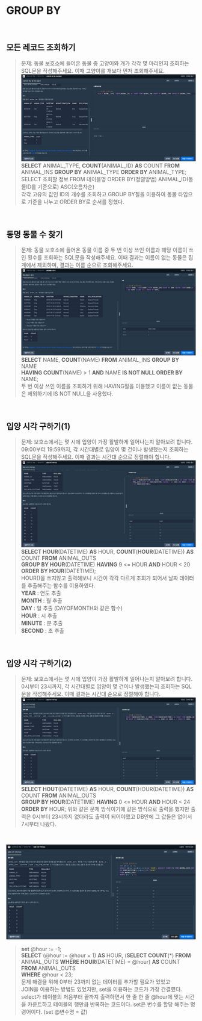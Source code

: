 # GROUP BY
<br>

## 모든 레코드 조회하기  
>문제: 동물 보호소에 들어온 동물 중 고양이와 개가 각각 몇 마리인지 조회하는 SQL문을 작성해주세요. 이때 고양이를 개보다 먼저 조회해주세요.  
>![img](./group_01.jpg)  
>**SELECT** ANIMAL_TYPE, **COUNT**(ANIMAL_ID) **AS** COUNT **FROM** ANIMAL_INS **GROUP BY** ANIMAL_TYPE **ORDER BY** ANIMAL_TYPE;    
>SELECT 조회할 정보 FROM 테이블명 ORDER BY(정렬방법) ANIMAL_ID(동물ID를 기준으로) ASC(오름차순)  
>각각 고유의 값인 ID의 개수를 조회하고 GROUP BY절을 이용하여 동물 타입으로 기준을 나누고 ORDER BY로 순서를 정했다. 

<br> 

## 동명 동물 수 찾기  
>문제: 동물 보호소에 들어온 동물 이름 중 두 번 이상 쓰인 이름과 해당 이름이 쓰인 횟수를 조회하는 SQL문을 작성해주세요. 이때 결과는 이름이 없는 동물은 집계에서 제외하며, 결과는 이름 순으로 조회해주세요.  
>![img](./group_02.jpg)  
>**SELECT** NAME, **COUNT**(NAME) **FROM** ANIMAL_INS **GROUP BY** NAME  
>**HAVING COUNT**(NAME) > 1 **AND** NAME **IS NOT NULL ORDER BY** NAME;  
>두 번 이상 쓰인 이름을 조회하기 위해 HAVING절을 이용했고 이름이 없는 동물은 제외하기에 IS NOT NULL을 사용했다.  

<br>

## 입양 시각 구하기(1)  
>문제: 보호소에서는 몇 시에 입양이 가장 활발하게 일어나는지 알아보려 합니다. 09:00부터 19:59까지, 각 시간대별로 입양이 몇 건이나 발생했는지 조회하는 SQL문을 작성해주세요. 이때 결과는 시간대 순으로 정렬해야 합니다.  
>![img](./group_03.jpg)  
>**SELECT HOUR**(DATETIME) **AS** HOUR, **COUNT**(**HOUR**(DATETIME)) **AS** COUNT **FROM** ANIMAL_OUTS  
>**GROUP BY HOUR**(DATETIME) **HAVING** 9 <= HOUR **AND** HOUR < 20 **ORDER BY HOUR**(DATETIME);  
>HOUR()을 쓰지않고 출력해보니 시간이 각각 다르게 조회가 되어서 날짜 데이터를 추출해주는 함수를 이용하였다.  
>**YEAR** : 연도 추출  
>**MONTH** : 월 추출  
>**DAY** : 일 추출 (DAYOFMONTH와 같은 함수)  
>**HOUR** : 시 추출  
>**MINUTE** : 분 추출  
>**SECOND** : 초 추출  

<br>

## 입양 시각 구하기(2)  
>문제: 보호소에서는 몇 시에 입양이 가장 활발하게 일어나는지 알아보려 합니다. 0시부터 23시까지, 각 시간대별로 입양이 몇 건이나 발생했는지 조회하는 SQL문을 작성해주세요. 이때 결과는 시간대 순으로 정렬해야 합니다.  
>![img](./group_04.jpg)  
>**SELECT HOUT**(DATETIME) **AS** HOUR, **COUNT**(HOUR(DATETIME)) **AS** COUNT **FROM** ANIMAL_OUTS  
>**GROUP BY HOUR**(DATETIME) **HAVING** 0 <= HOUR **AND** HOUR < 24 **ORDER BY** HOUR;
>위와 같은 문제 방식이기에 같은 방식으로 출력을 했지만 출력은 0시부터 23시까지 없더라도 출력이 되어야했고 DB안에 그 값들은 없어서 7시부터 나왔다.

<br>

![img](./group_05.jpg)  
>**set** @hour := -1;  
>**SELECT** (@hour := @hour + 1) **AS** HOUR, (**SELECT COUNT**(*) **FROM** ANIMAL_OUTS **WHERE HOUR**(DATETIME) = @hour) **AS** COUNT  
>**FROM** ANIMAL_OUTS  
>**WHERE** @hour < 23;  
>문제 해결을 위해 0부터 23까지 없는 데이터를 추가할 필요가 있었고  
>JOIN을 이용하는 방법도 있었지만, set을 이용하는 코드가 가장 간결헀다.  
>select가 테이블의 처음부터 끝까지 출력하면서 한 줄 한 줄 @hour에 맞는 시간을 카운트하고 테이블의 행만큼 반복하는 코드이다.
>set은 변수를 할당 해주는 명령어이다. (set @변수명 = 값)

<br>


